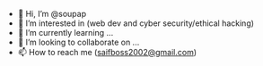 - 👋 Hi, I’m @soupap
- 👀 I’m interested in (web dev and cyber security/ethical hacking)
- 🌱 I’m currently learning ...
- 💞️ I’m looking to collaborate on ...
- 📫 How to reach me (saifboss2002@gmail.com)

<!---
soupap/soupap is a ✨ special ✨ repository because its `README.md` (this file) appears on your GitHub profile.
You can click the Preview link to take a look at your changes.
--->

